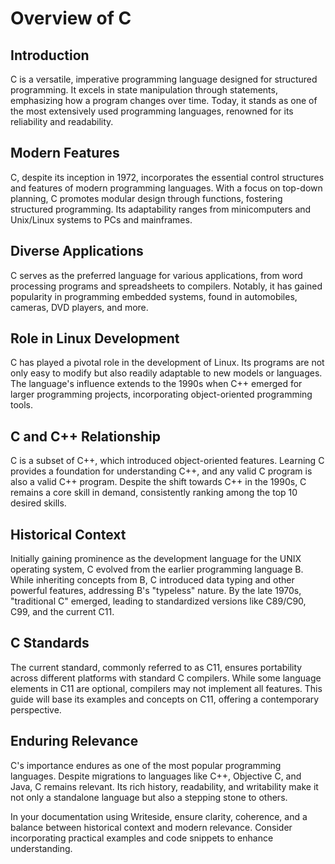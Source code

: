 # Overview of C

## Introduction

C is a versatile, imperative programming language designed for structured programming. It excels in state manipulation
through statements, emphasizing how a program changes over time. Today, it stands as one of the most extensively used
programming languages, renowned for its reliability and readability.

## Modern Features

C, despite its inception in 1972, incorporates the essential control structures and features of modern programming
languages. With a focus on top-down planning, C promotes modular design through functions, fostering structured
programming. Its adaptability ranges from minicomputers and Unix/Linux systems to PCs and mainframes.

## Diverse Applications

C serves as the preferred language for various applications, from word processing programs and spreadsheets to
compilers. Notably, it has gained popularity in programming embedded systems, found in automobiles, cameras, DVD
players, and more.

## Role in Linux Development

C has played a pivotal role in the development of Linux. Its programs are not only easy to modify but also readily
adaptable to new models or languages. The language's influence extends to the 1990s when C++ emerged for larger
programming projects, incorporating object-oriented programming tools.

## C and C++ Relationship

C is a subset of C++, which introduced object-oriented features. Learning C provides a foundation for understanding C++,
and any valid C program is also a valid C++ program. Despite the shift towards C++ in the 1990s, C remains a core skill
in demand, consistently ranking among the top 10 desired skills.

## Historical Context

Initially gaining prominence as the development language for the UNIX operating system, C evolved from the earlier
programming language B. While inheriting concepts from B, C introduced data typing and other powerful features,
addressing B's "typeless" nature. By the late 1970s, "traditional C" emerged, leading to standardized versions like
C89/C90, C99, and the current C11.

## C Standards

The current standard, commonly referred to as C11, ensures portability across different platforms with standard C
compilers. While some language elements in C11 are optional, compilers may not implement all features. This guide will
base its examples and concepts on C11, offering a contemporary perspective.

## Enduring Relevance

C's importance endures as one of the most popular programming languages. Despite migrations to languages like C++,
Objective C, and Java, C remains relevant. Its rich history, readability, and writability make it not only a standalone
language but also a stepping stone to others.

In your documentation using Writeside, ensure clarity, coherence, and a balance between historical context and modern
relevance. Consider incorporating practical examples and code snippets to enhance understanding.